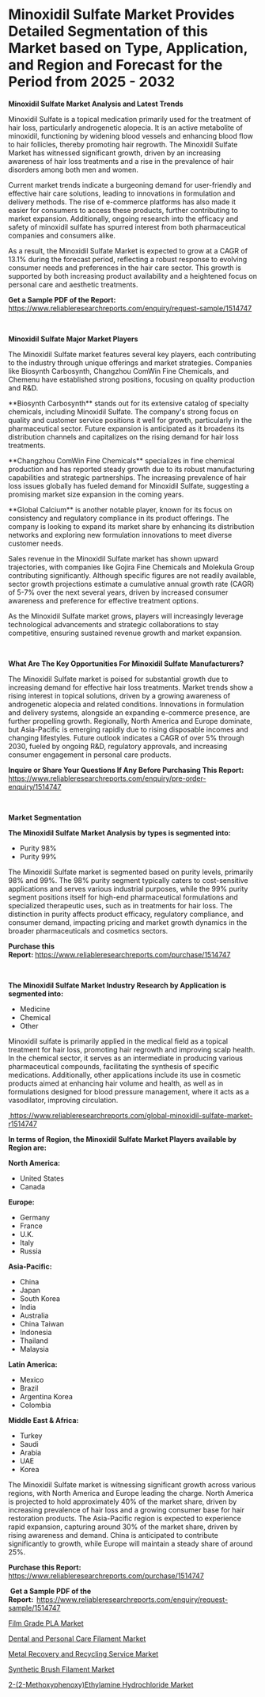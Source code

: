 <p><h1>Minoxidil Sulfate Market Provides Detailed Segmentation of this Market based on Type, Application, and Region and Forecast for the Period from 2025 - 2032</h1></p><p><strong>Minoxidil Sulfate Market Analysis and Latest Trends</strong></p>
<p><p>Minoxidil Sulfate is a topical medication primarily used for the treatment of hair loss, particularly androgenetic alopecia. It is an active metabolite of minoxidil, functioning by widening blood vessels and enhancing blood flow to hair follicles, thereby promoting hair regrowth. The Minoxidil Sulfate Market has witnessed significant growth, driven by an increasing awareness of hair loss treatments and a rise in the prevalence of hair disorders among both men and women. </p><p>Current market trends indicate a burgeoning demand for user-friendly and effective hair care solutions, leading to innovations in formulation and delivery methods. The rise of e-commerce platforms has also made it easier for consumers to access these products, further contributing to market expansion. Additionally, ongoing research into the efficacy and safety of minoxidil sulfate has spurred interest from both pharmaceutical companies and consumers alike. </p><p>As a result, the Minoxidil Sulfate Market is expected to grow at a CAGR of 13.1% during the forecast period, reflecting a robust response to evolving consumer needs and preferences in the hair care sector. This growth is supported by both increasing product availability and a heightened focus on personal care and aesthetic treatments.</p></p>
<p><strong>Get a Sample PDF of the Report:&nbsp;</strong> <a href="https://www.reliableresearchreports.com/enquiry/request-sample/1514747?utm_campaign=36&utm_medium=2&utm_source=Github&utm_content=ia&utm_term=17012025&utm_id=minoxidil-sulfate">https://www.reliableresearchreports.com/enquiry/request-sample/1514747</a></p>
<p>&nbsp;</p>
<p><strong>Minoxidil Sulfate Major Market Players</strong></p>
<p><p>The Minoxidil Sulfate market features several key players, each contributing to the industry through unique offerings and market strategies. Companies like Biosynth Carbosynth, Changzhou ComWin Fine Chemicals, and Chemenu have established strong positions, focusing on quality production and R&D.</p><p>**Biosynth Carbosynth** stands out for its extensive catalog of specialty chemicals, including Minoxidil Sulfate. The company's strong focus on quality and customer service positions it well for growth, particularly in the pharmaceutical sector. Future expansion is anticipated as it broadens its distribution channels and capitalizes on the rising demand for hair loss treatments.</p><p>**Changzhou ComWin Fine Chemicals** specializes in fine chemical production and has reported steady growth due to its robust manufacturing capabilities and strategic partnerships. The increasing prevalence of hair loss issues globally has fueled demand for Minoxidil Sulfate, suggesting a promising market size expansion in the coming years.</p><p>**Global Calcium** is another notable player, known for its focus on consistency and regulatory compliance in its product offerings. The company is looking to expand its market share by enhancing its distribution networks and exploring new formulation innovations to meet diverse customer needs.</p><p>Sales revenue in the Minoxidil Sulfate market has shown upward trajectories, with companies like Gojira Fine Chemicals and Molekula Group contributing significantly. Although specific figures are not readily available, sector growth projections estimate a cumulative annual growth rate (CAGR) of 5-7% over the next several years, driven by increased consumer awareness and preference for effective treatment options.</p><p>As the Minoxidil Sulfate market grows, players will increasingly leverage technological advancements and strategic collaborations to stay competitive, ensuring sustained revenue growth and market expansion.</p></p>
<p>&nbsp;</p>
<p><strong>What Are The Key Opportunities For Minoxidil Sulfate Manufacturers?</strong></p>
<p><p>The Minoxidil Sulfate market is poised for substantial growth due to increasing demand for effective hair loss treatments. Market trends show a rising interest in topical solutions, driven by a growing awareness of androgenetic alopecia and related conditions. Innovations in formulation and delivery systems, alongside an expanding e-commerce presence, are further propelling growth. Regionally, North America and Europe dominate, but Asia-Pacific is emerging rapidly due to rising disposable incomes and changing lifestyles. Future outlook indicates a CAGR of over 5% through 2030, fueled by ongoing R&D, regulatory approvals, and increasing consumer engagement in personal care products.</p></p>
<p><strong>Inquire or Share Your Questions If Any Before Purchasing This Report:</strong> <a href="https://www.reliableresearchreports.com/enquiry/pre-order-enquiry/1514747?utm_campaign=36&utm_medium=2&utm_source=Github&utm_content=ia&utm_term=17012025&utm_id=minoxidil-sulfate">https://www.reliableresearchreports.com/enquiry/pre-order-enquiry/1514747</a></p>
<p>&nbsp;</p>
<p><strong>Market Segmentation</strong></p>
<p><strong>The Minoxidil Sulfate Market Analysis by types is segmented into:</strong></p>
<p><ul><li>Purity 98%</li><li>Purity 99%</li></ul></p>
<p><p>The Minoxidil Sulfate market is segmented based on purity levels, primarily 98% and 99%. The 98% purity segment typically caters to cost-sensitive applications and serves various industrial purposes, while the 99% purity segment positions itself for high-end pharmaceutical formulations and specialized therapeutic uses, such as in treatments for hair loss. The distinction in purity affects product efficacy, regulatory compliance, and consumer demand, impacting pricing and market growth dynamics in the broader pharmaceuticals and cosmetics sectors.</p></p>
<p><strong>Purchase this Report:&nbsp;</strong><a href="https://www.reliableresearchreports.com/purchase/1514747?utm_campaign=36&utm_medium=2&utm_source=Github&utm_content=ia&utm_term=17012025&utm_id=minoxidil-sulfate">https://www.reliableresearchreports.com/purchase/1514747</a></p>
<p>&nbsp;</p>
<p><strong>The Minoxidil Sulfate Market Industry Research by Application is segmented into:</strong></p>
<p><ul><li>Medicine</li><li>Chemical</li><li>Other</li></ul></p>
<p><p>Minoxidil sulfate is primarily applied in the medical field as a topical treatment for hair loss, promoting hair regrowth and improving scalp health. In the chemical sector, it serves as an intermediate in producing various pharmaceutical compounds, facilitating the synthesis of specific medications. Additionally, other applications include its use in cosmetic products aimed at enhancing hair volume and health, as well as in formulations designed for blood pressure management, where it acts as a vasodilator, improving circulation.</p></p>
<p><a href="https://www.reliableresearchreports.com/global-minoxidil-sulfate-market-r1514747?utm_campaign=36&utm_medium=2&utm_source=Github&utm_content=ia&utm_term=17012025&utm_id=minoxidil-sulfate">&nbsp;https://www.reliableresearchreports.com/global-minoxidil-sulfate-market-r1514747</a></p>
<p><strong>In terms of Region, the Minoxidil Sulfate Market Players available by Region are:</strong></p>
<p>
    <p> <strong> North America: </strong>
        <ul>
            <li>United States</li>
            <li>Canada</li>
        </ul>
        </p> 
    <p> <strong> Europe: </strong>
        <ul>
            <li>Germany</li>
            <li>France</li>
            <li>U.K.</li>
            <li>Italy</li>
            <li>Russia</li>
        </ul>
        </p> 
    <p> <strong> Asia-Pacific: </strong>
        <ul>
            <li>China</li>
            <li>Japan</li>
            <li>South Korea</li>
            <li>India</li>
            <li>Australia</li>
            <li>China Taiwan</li>
            <li>Indonesia</li>
            <li>Thailand</li>
            <li>Malaysia</li>
        </ul>
        </p> 
    <p> <strong> Latin America: </strong>
        <ul>
            <li>Mexico</li>
            <li>Brazil</li>
            <li>Argentina Korea</li>
            <li>Colombia</li>
        </ul>
        </p> 
    <p> <strong> Middle East & Africa: </strong>
        <ul>
            <li>Turkey</li>
            <li>Saudi</li>
            <li>Arabia</li>
            <li>UAE</li>
            <li>Korea</li>
        </ul>
    </p>
    </p>
<p><p>The Minoxidil Sulfate market is witnessing significant growth across various regions, with North America and Europe leading the charge. North America is projected to hold approximately 40% of the market share, driven by increasing prevalence of hair loss and a growing consumer base for hair restoration products. The Asia-Pacific region is expected to experience rapid expansion, capturing around 30% of the market share, driven by rising awareness and demand. China is anticipated to contribute significantly to growth, while Europe will maintain a steady share of around 25%.</p></p>
<p><strong>Purchase this Report: </strong><a href="https://www.reliableresearchreports.com/purchase/1514747?utm_campaign=36&utm_medium=2&utm_source=Github&utm_content=ia&utm_term=17012025&utm_id=minoxidil-sulfate">https://www.reliableresearchreports.com/purchase/1514747</a></p>
<p>&nbsp;<strong>Get a Sample PDF of the Report:&nbsp;&nbsp;</strong><a href="https://www.reliableresearchreports.com/enquiry/request-sample/1514747?utm_campaign=36&utm_medium=2&utm_source=Github&utm_content=ia&utm_term=17012025&utm_id=minoxidil-sulfate">https://www.reliableresearchreports.com/enquiry/request-sample/1514747</a></p>
<p><strong></strong></p>
<p><p><a href="https://github.com/AngelaWalsh696/Market-Research-Report-List-1/blob/main/film-grade-pla-market.md?utm_campaign=36&utm_medium=2&utm_source=Github&utm_content=ia&utm_term=17012025&utm_id=minoxidil-sulfate">Film Grade PLA Market</a></p><p><a href="https://github.com/SanjidaKhan901/Market-Research-Report-List-1/blob/main/dental-and-personal-care-filament-market.md?utm_campaign=36&utm_medium=2&utm_source=Github&utm_content=ia&utm_term=17012025&utm_id=minoxidil-sulfate">Dental and Personal Care Filament Market</a></p><p><a href="https://github.com/dierdrecrichton210/Market-Research-Report-List-1/blob/main/metal-recovery-and-recycling-service-market.md?utm_campaign=36&utm_medium=2&utm_source=Github&utm_content=ia&utm_term=17012025&utm_id=minoxidil-sulfate">Metal Recovery and Recycling Service Market</a></p><p><a href="https://github.com/tamvrosiya/Market-Research-Report-List-6/blob/main/synthetic-brush-filament-market.md?utm_campaign=36&utm_medium=2&utm_source=Github&utm_content=ia&utm_term=17012025&utm_id=minoxidil-sulfate">Synthetic Brush Filament Market</a></p><p><a href="https://github.com/cheryjhonson/Market-Research-Report-List-1/blob/main/2-2-methoxyphenoxyethylamine-hydrochloride-market.md?utm_campaign=36&utm_medium=2&utm_source=Github&utm_content=ia&utm_term=17012025&utm_id=minoxidil-sulfate">2-(2-Methoxyphenoxy)Ethylamine Hydrochloride Market</a></p></p>